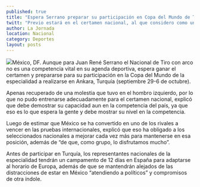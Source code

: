 ```yaml
---
published: true
title: "Espera Serrano preparar su participación en Copa del Mundo de Tiro, en Turquía"
twitt: "Previo estará en el certamen nacional, al que considero como una competencia no vital en su agenda deportiva."
author: La Jornada
location: Nacional
category: Deportes
layout: posts
---
```


![](http://i.imgur.com/DKk5q33m.jpg)México, DF. Aunque para Juan René Serrano el Nacional de Tiro con arco no es una competencia vital en su agenda deportiva, espera ganar el certamen y prepararse para su participación en la Copa del Mundo de la especialidad a realizarse en Ankara, Turquía (septiembre 29-6 de octubre).

Apenas recuperado de una molestia que tuvo en el hombro izquierdo, por lo que no pudo entrenarse adecuadamente para el certamen nacional, explicó que debe demostrar su capacidad aun en la competencia del país, ya que eso es lo que espera la gente y debe mostrar su nivel en la competencia.

Luego de estimar que México se ha convertido en uno de los rivales a vencer en las pruebas internacionales, explicó que eso ha obligado a los seleccionados nacionales a mejorar cada vez más para mantenerse en esa posición, además de “de que, como grupo, lo disfrutamos mucho”.

Antes de participar en Turquía, los representantes nacionales de la especialidad tendrán un campamento de 12 días en España para adaptarse al horario de Europa, además de que se mantendrán alejados de las distracciones de estar en México “atendiendo a políticos” y compromisos de otra índole.
